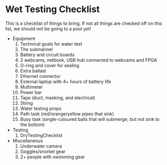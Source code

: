 # Wet Testing Checklist #

This is a checklist of things to bring. If not all things are checked off on this list, we should not be going to a pool yet!

  * Equipment
    1. Technical goals for water test
    1. The submarine!
      1. Battery and circuit boards
      1. 2 webcams, netbook, USB hub connected to webcams and FPGA
    1. O-ring and cover for sealing
    1. Extra ballast
    1. Ethernet connector
    1. External laptop with 4+ hours of battery life
    1. Multimeter
    1. Power bar
    1. Tape (duct, masking, and electrical)
    1. String
    1. Water testing props
      1. Path task (red/orange/yellow pipes that sink)
      1. Buoy task (single-coloured balls that will submerge, but not sink to the bottom)
  * Testing
    1. DryTestingChecklist
  * Miscellaneous
    1. Underwater camera
    1. Goggles/snorkel gear
    1. 2+ people with swimming gear